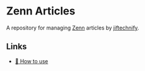 # Zenn Articles

A repository for managing [Zenn](https://zenn.dev/) articles by [jiftechnify](https://zenn.dev/jiftechnify).

## Links
* [📘 How to use](https://zenn.dev/zenn/articles/zenn-cli-guide)
